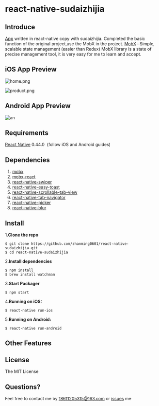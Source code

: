 # **react-native-sudaizhijia**


## Introduce


[App](https://github.com/zhanming0601/react-native-sudaizhijia) written in react-native copy with sudaizhijia.
Completed the basic function of the original project,use the MobX in the project.
[MobX](https://mobxjs.github.io/mobx/) : Simple, scalable state management (easier than Redux)
MobX library is a state of precise management tool, it is very easy for me to learn and accept.


## iOS App Preview

![home.png](http://upload-images.jianshu.io/upload_images/2018589-ffd7e39a7cf989fa.png?imageMogr2/auto-orient/strip%7CimageView2/2/w/1240)

![product.png](http://upload-images.jianshu.io/upload_images/2018589-15e1408566d3f55e.png?imageMogr2/auto-orient/strip%7CimageView2/2/w/1240)


## Android App Preview

![an](http://upload-images.jianshu.io/upload_images/2018589-37d02afb168e07bd.png?imageMogr2/auto-orient/strip%7CimageView2/2/w/1240)


## Requirements

[React Native](http://facebook.github.io/react-native/docs/getting-started.html) 0.44.0
 (follow iOS and Android guides)


## Dependencies

1. [mobx](https://github.com/mobxjs/mobx)
2. [mobx-react](https://github.com/mobxjs/mobx-react)
3. [react-native-swiper](https://github.com/leecade/react-native-swiper)
4. [react-native-easy-toast](https://github.com/crazycodeboy/react-native-easy-toast)
5. [react-native-scrollable-tab-view](https://github.com/skv-headless/react-native-scrollable-tab-view)
6. [react-native-tab-navigator](https://github.com/happypancake/react-native-tab-navigator)
7. [react-native-picker](https://github.com/beefe/react-native-picker)
8. [react-native-blur](https://github.com/react-native-community/react-native-blur)

## Install


1.**Clone the repo**

```
$ git clone https://github.com/zhanming0601/react-native-sudaizhijia.git
$ cd react-native-sudaizhijia
```
2.**Install dependencies**

```
$ npm install
$ brew install watchman
```
3.**Start Packager**

```
$ npm start
```
4.**Running on iOS:**

```
$ react-native run-ios
```
5.**Running on Android:**

```
$ react-native run-android
```


## Other Features



## License

The MIT License

## Questions?

Feel free to contact me by 18611205315@163.com or [issues](https://github.com/zhanming0601/react-native-sudaizhijia/issues) me
